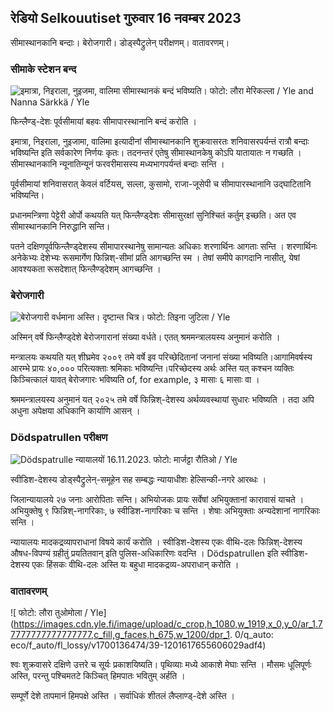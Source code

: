 ## रेडियो Selkouutiset गुरुवार 16 नवम्बर 2023

सीमास्थानकानि बन्दाः। बेरोजगारी। डोड्स्पैट्रुलेन् परीक्षणम्। वातावरणम्‌।

### सीमाके स्टेशन बन्द

![इमात्रा, निइराला, नुइजमा, वालिमा सीमास्थानकं बन्दं भविष्यति। फोटो: लौरा मेरिकल्ला / Yle and Nanna Särkkä / Yle](https://images.cdn.yle.fi/image/upload/c_crop,h_1215,w_2161,x_0,y_943/ar_1.7777777777777777,c_fill,g_faces,h_675,w_1200/dpr_1.0/q_auto:eco/f_auto/fl_lossy/v1700138081/39-1201615655605bd910f3)

फिन्लैण्ड्-देशः पूर्वसीमायां बहवः सीमापारस्थानानि बन्दं करोति ।

इमात्रा, निइराला, नुइजामा, वालिमा इत्यादीनां सीमास्थानकानि शुक्रवासरतः शनिवासरपर्यन्तं रात्रौ बन्दाः भविष्यन्ति इति सर्वकारेण निर्णयः कृतः। तदनन्तरं एतेषु सीमास्थानकेषु कोऽपि यातायातः न गच्छति । सीमास्थानकानि न्यूनातिन्यूनं फरवरीमासस्य मध्यभागपर्यन्तं बन्दाः सन्ति ।

पूर्वसीमायां शनिवासरात् केवलं वर्टियस्, सल्ला, कुसामो, राजा-जूसेपी च सीमापारस्थानानि उद्घाटितानि भविष्यन्ति।

प्रधानमन्त्रिणा पेट्टेरी ओर्पो कथयति यत् फिन्लैण्ड्देशः सीमासुरक्षां सुनिश्चितं कर्तुम् इच्छति। अत एव सीमास्थानकानि निरुद्धानि सन्ति।

पतने दक्षिणपूर्वफिन्लैण्ड्देशस्य सीमापारस्थानेषु सामान्यतः अधिकाः शरणार्थिनः आगताः सन्ति । शरणार्थिनः अनेकेभ्यः देशेभ्यः रूसमार्गेण फिन्निश्-सीमां प्रति आगच्छन्ति स्म । तेषां समीपे कागदानि नासीत्, येषां आवश्यकता रूसदेशात् फिन्लैण्ड्देशम् आगच्छन्ति ।

### बेरोजगारी

![बेरोजगारी वर्धमाना अस्ति। दृष्टान्त चित्र। फोटो: तिइना जुटिला / Yle](https://images.cdn.yle.fi/image/upload/c_crop,h_3007,w_5346,x_0,y_409/ar_1.7777777777777777,c_fill,g_faces,h_675,w_1200/dpr_1.0/q_auto:eco/f_auto/fl_lossy/v1636455286/39-7675556012f34491801)

अस्मिन् वर्षे फिन्लैण्ड्देशे बेरोजगारानां संख्या वर्धते। एतत् श्रममन्त्रालयस्य अनुमानं करोति ।

मन्त्रालयः कथयति यत् शीघ्रमेव २००९ तमे वर्षे इव परिच्छेदितानां जनानां संख्या भविष्यति।आगामिवर्षस्य आरम्भे प्रायः ४०,००० परित्यक्ताः श्रमिकाः भविष्यन्ति।परिच्छेदस्य अर्थः अस्ति यत् कश्चन व्यक्तिः किञ्चित्कालं यावत् बेरोजगारः भविष्यति of, for example, ३ मासाः ६ मासाः वा ।

श्रममन्त्रालयस्य अनुमानं यत् २०२५ तमे वर्षे फिन्निश्-देशस्य अर्थव्यवस्थायां सुधारः भविष्यति । तदा अपि अधुना अपेक्षया अधिकानि कार्याणि आसन् ।

### Dödspatrullen परीक्षण

![Dödspatrulle न्यायालयों 16.11.2023. फोटो: मार्जट्टा रौतिओ / Yle](https://images.cdn.yle.fi/image/upload/c_crop,h_2295,w_4080,x_0,y_278/ar_1.77777777777777777,c_fill,g_faces,h_675,w_1200/dpr_1.0/q_auto:eco/f_auto/fl_lossy/v1700137634/39-12015276555f550196e3)

स्वीडिश-देशस्य डोड्स्पैट्रुलेन्-समूहेन सह सम्बद्धः न्यायाधीशः हेल्सिन्की-नगरे आरब्धः ।

जिलान्यायालये २७ जनाः आरोपिताः सन्ति। अभियोजकः प्रायः सर्वेषां अभियुक्तानां कारावासं याचते । अभियुक्तेषु ९ फिन्निश्-नागरिकाः, ७ स्वीडिश-नागरिकाः च सन्ति । शेषाः अभियुक्ताः अन्यदेशानां नागरिकाः सन्ति ।

न्यायालयः मादकद्रव्यापराधानां विषये कार्यं करोति । स्वीडिश-देशस्य एकः वीथि-दलः फिन्निश्-देशस्य औषध-विपण्यं ग्रहीतुं प्रयतितवान् इति पुलिस-अधिकारिणः वदन्ति । Dödspatrullen इति स्वीडिश-देशस्य एकः हिंसकः वीथि-दलः अस्ति यः बहुधा मादकद्रव्य-अपराधान् करोति ।

### वातावरणम्‌

![ फोटो: लौरा तुओमोला / Yle] (https://images.cdn.yle.fi/image/upload/c_crop,h_1080,w_1919,x_0,y_0/ar_1.77777777777777777,c_fill,g_faces,h_675,w_1200/dpr_1. 0/q_auto: eco/f_auto/fl_lossy/v1700136474/39-1201617655606029adf4)

श्वः शुक्रवासरे दक्षिणे उत्तरे च सूर्यः प्रकाशयिष्यति। पृथिव्याः मध्ये आकाशे मेघाः सन्ति । मौसमः धूलिपूर्णः अस्ति, परन्तु पश्चिमतटे किञ्चित् हिमपातः भवितुम् अर्हति ।

सम्पूर्णे देशे तापमानं हिमपक्षे अस्ति । सर्वाधिकं शीतलं लैप्लाण्ड्-देशे अस्ति ।